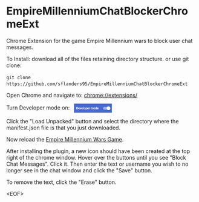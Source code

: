 # EmpireMillenniumChatBlockerChromeExt
Chrome Extension for the game Empire Millennium wars to block user chat messages.

To Install:
download all of the files retaining directory structure.  or use git clone:

  `git clone https://github.com/sflanders95/EmpireMillenniumChatBlockerChromeExt`

Open Chrome and navigate to: [chrome://extensions/](chrome://extensions/)

Turn Developer mode on: &nbsp; <img src="images/chromeDevModeOn.png" width="100" valign="middle">

Click the "Load Unpacked" button and select the directory where the manifest.json file is that you just downloaded.

Now reload the [Empire Millennium Wars Game](https://empiremillenniumwars.com/ 'a goodgamesstudios crappy product').

After installing the plugin, a new icon should have been created at the top right of the chrome window.  Hover over the buttons until you see "Block Chat Messages".  Click it.  Then enter the text or username you wish to no longer see in the chat window and click the "Save" button.

To remove the text, click the "Erase" button.

\<EOF\>